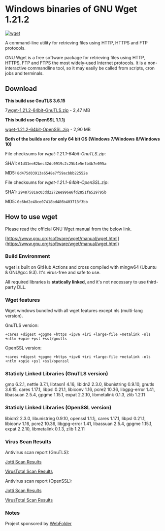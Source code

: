 # Windows binaries of GNU Wget 1.21.2

[![wget](https://github.com/webfolderio/wget-windows/actions/workflows/wget.yml/badge.svg)](https://github.com/webfolderio/wget-windows/actions/workflows/wget.yml)

A command-line utility for retrieving files using HTTP, HTTPS and FTP protocols.

GNU Wget is a free software package for retrieving files using HTTP, HTTPS, FTP
and FTPS the most widely-used Internet protocols. It is a non-interactive commandline tool,
so it may easily be called from scripts, cron jobs and terminals.

## Download

__This build use GnuTLS 3.6.15__

7[wget-1.21.2-64bit-GnuTLS.zip](https://github.com/webfolderio/wget-windows/releases/download/1.21.2/wget-1.21.2-64bit-GnuTLS.zip) - 2,47 MB

__This build use OpenSSL 1.1.1j__

[wget-1.21.2-64bit-OpenSSL.zip](https://github.com/webfolderio/wget-windows/releases/download/1.21.2/wget-1.21.2-64bit-OpenSSL.zip) - 2,90 MB

__Both of the builds are for only 64 bit OS (Windows 7/Windows 8/Windows 10)__

File checksums for *wget-1.21.1-64bit-GnuTLS.zip*:

SHA1: `61d31ee82bec32dc0919c2c25b1e5efb4b7e095a`

MD5: `8d475d03913a6548e7f59acbbb22552e`


File checksums for *wget-1.21.1-64bit-OpenSSL.zip*:

SHA1: `29487581ac03dd2272ee996e6fd2851fa529795b`

MD5: `0c6bd2e48ce07418bd486b403713f3bb`

## How to use wget

Please read the official GNU Wget manual from the below link.

[https://www.gnu.org/software/wget/manual/wget.html](https://www.gnu.org/software/wget/manual/wget.html)

### Build Environment

wget is built on GitHub Actions and cross compiled with mingw64 (Ubuntu & GNU/gcc 9.3). It's virus-free and safe to use.

All required libraries is **statically linked**, and it's not necessary to use third-party DLL.


### Wget features

Wget windows bundled with all wget features except nls (multi-lang version).

GnuTLS version:

`+cares +digest +gpgme +https +ipv6 +iri +large-file +metalink -nls +ntlm +opie +psl +ssl/gnutls`

OpenSSL version:

`+cares +digest +gpgme +https +ipv6 +iri +large-file +metalink -nls +ntlm +opie +psl +ssl/openssl`

### Staticly Linked Libraries (GnuTLS version)

gmp 6.2.1, nettle 3.7.1, libtasn1 4.16, libidn2 2.3.0, libunistring 0.9.10, gnutls 3.6.15, cares 1.17.1, libpsl 0.21.1, libiconv 1.16, pcre2 10.36, libgpg-error 1.41, libassuan 2.5.4, gpgme 1.15.1, expat 2.2.10, libmetalink 0.1.3, zlib 1.2.11

### Staticly Linked Libraries (OpenSSL version)

libidn2 2.3.0, libunistring 0.9.10, openssl 1.1.1j, cares 1.17.1, libpsl 0.21.1, libiconv 1.16, pcre2 10.36, libgpg-error 1.41, libassuan 2.5.4, gpgme 1.15.1, expat 2.2.10, libmetalink 0.1.3, zlib 1.2.11

### Virus Scan Results

Antivirus scan report (GnuTLS):

[Jotti Scan Results](https://virusscan.jotti.org/en-US/filescanjob/xw6rznz7js)

[VirusTotal Scan Results](https://www.virustotal.com/gui/url/f1dfd1ccec602dbddba570a5e0ff27bc86fbc2b2e261b5f32013549f10f38840/detection)

Antivirus scan report (OpenSSL):

[Jotti Scan Results](https://virusscan.jotti.org/en-US/filescanjob/uiw0zh2xka)

[VirusTotal Scan Results](https://www.virustotal.com/gui/file/399069ab649ab2ee4f15f8eb50f561c7179d1c5e28f1c1988ca4138e98d2e2fa?nocache=1)


### Notes

Project sponsored by [WebFolder](https://webfolder.io)
